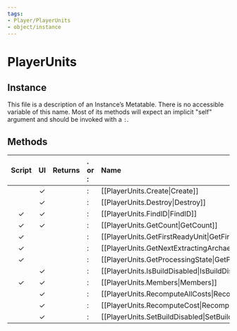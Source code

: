 ```yaml
---
tags:
- Player/PlayerUnits
- object/instance
---
```

# PlayerUnits
## Instance
This file is a description of an Instance’s Metatable. There is no accessible variable of this name. Most of its methods will expect an implicit "self" argument and should be invoked with a `:`.

## Methods
| Script | UI  | Returns | . or : | Name | Arguments |
|:------:|:---:| -------:|:---- |:---- |:--------- |
| |✓||:|[[PlayerUnits.Create\|Create]]||
| |✓||:|[[PlayerUnits.Destroy\|Destroy]]||
|✓|✓||:|[[PlayerUnits.FindID\|FindID]]||
|✓|✓||:|[[PlayerUnits.GetCount\|GetCount]]||
|✓| ||:|[[PlayerUnits.GetFirstReadyUnit\|GetFirstReadyUnit]]||
|✓| ||:|[[PlayerUnits.GetNextExtractingArchaeologist\|GetNextExtractingArchaeologist]]||
|✓| ||:|[[PlayerUnits.GetProcessingState\|GetProcessingState]]||
| |✓||:|[[PlayerUnits.IsBuildDisabled\|IsBuildDisabled]]||
|✓|✓||:|[[PlayerUnits.Members\|Members]]||
| |✓||:|[[PlayerUnits.RecomputeAllCosts\|RecomputeAllCosts]]||
| |✓||:|[[PlayerUnits.RecomputeCost\|RecomputeCost]]||
| |✓||:|[[PlayerUnits.SetBuildDisabled\|SetBuildDisabled]]||

